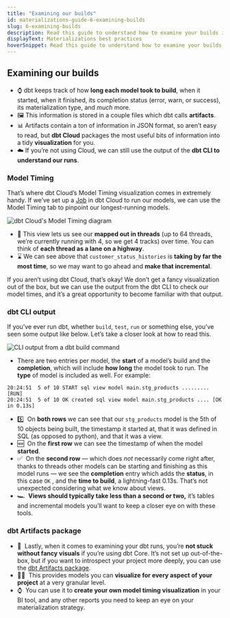 ```yaml
---
title: "Examining our builds"
id: materializations-guide-6-examining-builds
slug: 6-examining-builds
description: Read this guide to understand how to examine your builds in dbt.
displayText: Materializations best practices
hoverSnippet: Read this guide to understand how to examine your builds in dbt.
---
```


## Examining our builds

- ⌚ dbt keeps track of how **long each model took to build**, when it started, when it finished, its completion status (error, warn, or success), its materialization type, and _much_ more.
- 🖼️ This information is stored in a couple files which dbt calls **artifacts**.
- 📊 Artifacts contain a ton of information in JSON format, so aren’t easy to read, but **dbt Cloud** packages the most useful bits of information into a tidy **visualization** for you.
- ☁️ If you’re not using Cloud, we can still use the output of the **dbt CLI to understand our runs**.

### Model Timing

That’s where dbt Cloud’s Model Timing visualization comes in extremely handy. If we’ve set up a [Job](/quickstarts/bigquery) in dbt Cloud to run our models, we can use the Model Timing tab to pinpoint our longest-running models.

![dbt Cloud's Model Timing diagram](/img/guides/best-practices/materializations/model-timing-diagram.png)

- 🧵 This view lets us see our **mapped out in threads** (up to 64 threads, we’re currently running with 4, so we get 4 tracks) over time. You can think of **each thread as a lane on a highway**.
- ⌛ We can see above that `customer_status_histories` is **taking by far the most time**, so we may want to go ahead and **make that incremental**.

If you aren’t using dbt Cloud, that’s okay! We don’t get a fancy visualization out of the box, but we can use the output from the dbt CLI to check our model times, and it’s a great opportunity to become familiar with that output.

### dbt CLI output

If you’ve ever run dbt, whether `build`, `test`, `run` or something else, you’ve seen some output like below. Let’s take a closer look at how to read this.

![CLI output from a dbt build command](/img/guides/best-practices/materializations/dbt-build-output.png)

- There are two entries per model, the **start** of a model’s build and the **completion**, which will include **how long** the model took to run. The **type** of model is included as well. For example:

```shell
20:24:51  5 of 10 START sql view model main.stg_products ......... [RUN]
20:24:51  5 of 10 OK created sql view model main.stg_products .... [OK in 0.13s]
```

- 5️⃣  On **both rows** we can see that our `stg_products` model is the 5th of 10 objects being built, the timestamp it started at, that it was defined in SQL (as opposed to python), and that it was a view.
- 🆕  On the **first row** we can see the timestamp of when the model **started**.
- ✅  On the **second row** — which does _not_ necessarily come right after, thanks to threads other models can be starting and finishing as this model runs — we see the **completion** entry which adds the **status**, in this case `OK` , and the **time to build**, a lightning-fast 0.13s. That’s not unexpected considering what we know about views.
- 🏎️  **Views should typically take less than a second or two,** it’s tables and incremental models you’ll want to keep a closer eye on with these tools.

### dbt Artifacts package

- 🎨  Lastly, when it comes to examining your dbt runs, you’re **not stuck without fancy visuals** if you’re using dbt Core. It’s not set up out-of-the-box, but if you want to introspect your project more deeply, you can use the [dbt Artifacts package](https://github.com/brooklyn-data/dbt_artifacts).
- 👩‍🎨  This provides models you can **visualize for every aspect of your project** at a very granular level.
- ⌚  You can use it to **create your own model timing visualization** in your BI tool, and any other reports you need to keep an eye on your materialization strategy.
